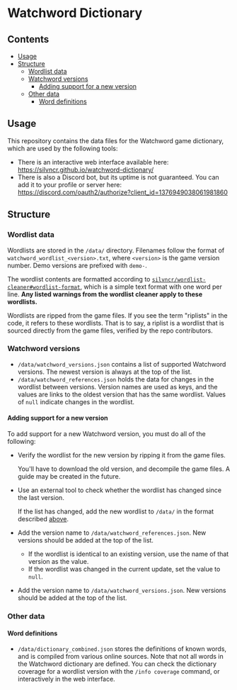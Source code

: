 <!-- omit in toc -->
# Watchword Dictionary

<!-- omit in toc -->
## Contents

- [Usage](#usage)
- [Structure](#structure)
  - [Wordlist data](#wordlist-data)
  - [Watchword versions](#watchword-versions)
    - [Adding support for a new version](#adding-support-for-a-new-version)
  - [Other data](#other-data)
    - [Word definitions](#word-definitions)

## Usage

This repository contains the data files for the Watchword game dictionary, which are used by the following tools:

- There is an interactive web interface available here: <https://silvncr.github.io/watchword-dictionary/>
- There is also a Discord bot, but its uptime is not guaranteed. You can add it to your profile or server here: <https://discord.com/oauth2/authorize?client_id=1376949038061981860>

## Structure

### Wordlist data

Wordlists are stored in the `/data/` directory. Filenames follow the format of `watchword_wordlist_<version>.txt`, where `<version>` is the game version number. Demo versions are prefixed with `demo-`.

The wordlist contents are formatted according to [`silvncr/wordlist-cleaner#wordlist-format`](https://github.com/silvncr/wordlist-cleaner#wordlist-format), which is a simple text format with one word per line. **Any listed warnings from the wordlist cleaner apply to these wordlists.**

Wordlists are ripped from the game files. If you see the term "riplists" in the code, it refers to these wordlists. That is to say, a riplist is a wordlist that is sourced directly from the game files, verified by the repo contributors.

### Watchword versions

- `/data/watchword_versions.json` contains a list of supported Watchword versions. The newest version is always at the top of the list.
- `/data/watchword_references.json` holds the data for changes in the wordlist between versions. Version names are used as keys, and the values are links to the oldest version that has the same wordlist. Values of `null` indicate changes in the wordlist.

#### Adding support for a new version

To add support for a new Watchword version, you must do all of the following:

- Verify the wordlist for the new version by ripping it from the game files.

  You'll have to download the old version, and decompile the game files. A guide may be created in the future.

- Use an external tool to check whether the wordlist has changed since the last version.

  If the list has changed, add the new wordlist to `/data/` in the format described [above](#wordlist-data).

- Add the version name to `/data/watchword_references.json`. New versions should be added at the top of the list.

  - If the wordlist is identical to an existing version, use the name of that version as the value.
  - If the wordlist was changed in the current update, set the value to `null`.

- Add the version name to `/data/watchword_versions.json`. New versions should be added at the top of the list.

### Other data

#### Word definitions

- `/data/dictionary_combined.json` stores the definitions of known words, and is compiled from various online sources. Note that not all words in the Watchword dictionary are defined. You can check the dictionary coverage for a wordlist version with the `/info coverage` command, or interactively in the web interface.
